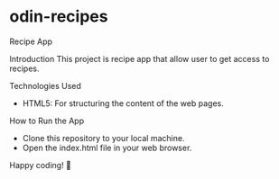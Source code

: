 # odin-recipes

Recipe App

Introduction
This project is recipe app that allow user to get access to recipes.

Technologies Used

- HTML5: For structuring the content of the web pages.

How to Run the App

- Clone this repository to your local machine.
- Open the index.html file in your web browser.

Happy coding! 🚀
